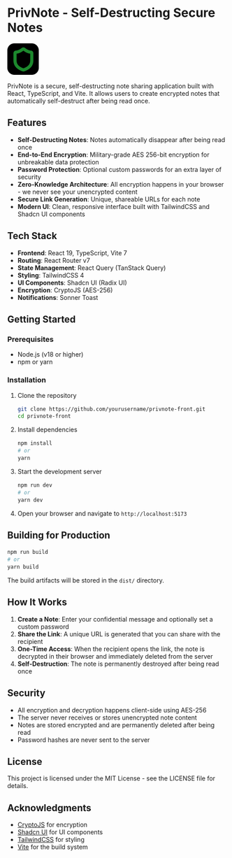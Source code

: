 # PrivNote - Self-Destructing Secure Notes

![PrivNote Logo](/public/shield.svg)

PrivNote is a secure, self-destructing note sharing application built with React, TypeScript, and Vite. It allows users to create encrypted notes that automatically self-destruct after being read once.

## Features

- **Self-Destructing Notes**: Notes automatically disappear after being read once
- **End-to-End Encryption**: Military-grade AES 256-bit encryption for unbreakable data protection
- **Password Protection**: Optional custom passwords for an extra layer of security
- **Zero-Knowledge Architecture**: All encryption happens in your browser - we never see your unencrypted content
- **Secure Link Generation**: Unique, shareable URLs for each note
- **Modern UI**: Clean, responsive interface built with TailwindCSS and Shadcn UI components

## Tech Stack

- **Frontend**: React 19, TypeScript, Vite 7
- **Routing**: React Router v7
- **State Management**: React Query (TanStack Query)
- **Styling**: TailwindCSS 4
- **UI Components**: Shadcn UI (Radix UI)
- **Encryption**: CryptoJS (AES-256)
- **Notifications**: Sonner Toast

## Getting Started

### Prerequisites

- Node.js (v18 or higher)
- npm or yarn

### Installation

1. Clone the repository
   ```bash
   git clone https://github.com/yourusername/privnote-front.git
   cd privnote-front
   ```

2. Install dependencies
   ```bash
   npm install
   # or
   yarn
   ```

3. Start the development server
   ```bash
   npm run dev
   # or
   yarn dev
   ```

4. Open your browser and navigate to `http://localhost:5173`

## Building for Production

```bash
npm run build
# or
yarn build
```

The build artifacts will be stored in the `dist/` directory.

## How It Works

1. **Create a Note**: Enter your confidential message and optionally set a custom password
2. **Share the Link**: A unique URL is generated that you can share with the recipient
3. **One-Time Access**: When the recipient opens the link, the note is decrypted in their browser and immediately deleted from the server
4. **Self-Destruction**: The note is permanently destroyed after being read once

## Security

- All encryption and decryption happens client-side using AES-256
- The server never receives or stores unencrypted note content
- Notes are stored encrypted and are permanently deleted after being read
- Password hashes are never sent to the server

## License

This project is licensed under the MIT License - see the LICENSE file for details.

## Acknowledgments

- [CryptoJS](https://github.com/brix/crypto-js) for encryption
- [Shadcn UI](https://ui.shadcn.com/) for UI components
- [TailwindCSS](https://tailwindcss.com/) for styling
- [Vite](https://vitejs.dev/) for the build system
